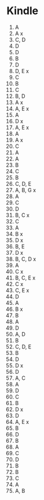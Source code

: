 # Kindle

1. A
2. A x
3. C, D
4. D
5. D
6. B
7. D
8. D, E x
9. C
10. B
11. C
12. B, D
13. A x
14. A, E x
15. A
16. D x
17. A, E x
18. A
19. A x
20. C
21. A
22. A
23. B
24. C
25. B
26. C, D, E
27. A, B, G x
28. A
29. C
30. D
31. B, C x
32. C
33. A
34. B x
35. D x
36. B, E
37. D x
38. B, C, D x
39. A
40. C x
41. B, C, E x
42. C x
43. C, E x
44. D
45. A
46. B x
47. B
48. A
49. D
50. A, D
51. B
52. C, D, E
53. B
54. D
55. D x
56. D
57. A, C
58. A
59. D
60. C
61. B
62. D x
63. D
64. A, E x
65. B
66. D
67. B
68. A
69. C
70. D
71. B
72. B
73. C
74. A
75. A, B
